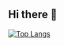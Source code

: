 ## Hi there 👋

<!--
**joaosantos564/joaosantos564** is a ✨ _special_ ✨ repository because its `README.md` (this file) appears on your GitHub profile.

Here are some ideas to get you started:

- 🔭 I’m currently working on ...
- 🌱 I’m currently learning ...
- 👯 I’m looking to collaborate on ...
- 🤔 I’m looking for help with ...
- 💬 Ask me about ...
- 📫 How to reach me: ...
- 😄 Pronouns: ...
- ⚡ Fun fact: ...
-->

<div style="width: 200px;">
<a href="https://github.com/joaosantos564/github-readme-stats">
  <img src="https://github-readme-stats.vercel.app/api/top-langs/?username=joaosantos564&langs_count=8" alt="Top Langs" />
</a>
</div>


